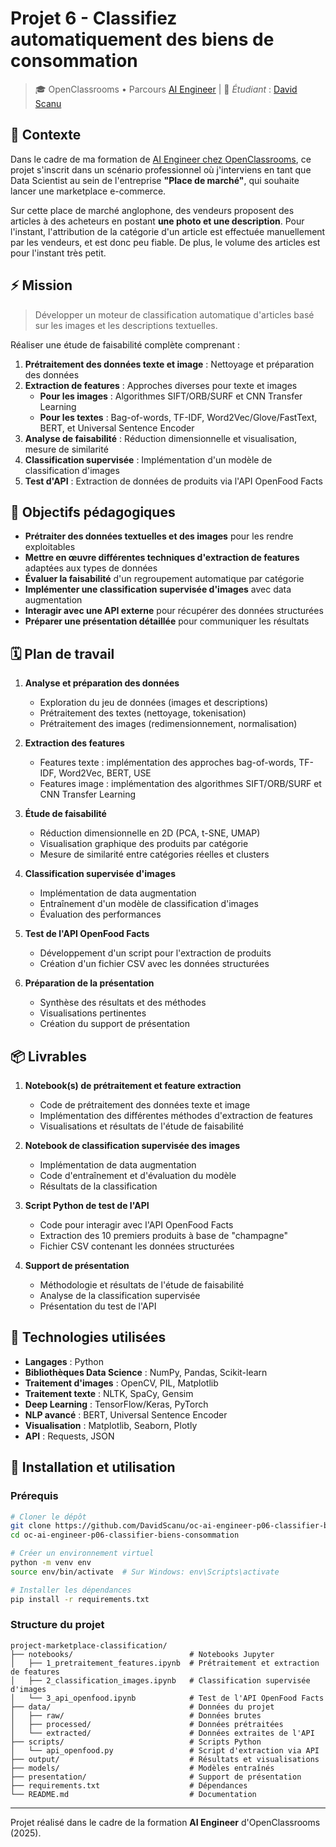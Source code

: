 # Projet 6 - Classifiez automatiquement des biens de consommation

> 🎓 OpenClassrooms • Parcours [AI Engineer](https://openclassrooms.com/fr/paths/795-ai-engineer) | 👋 *Étudiant* : [David Scanu](https://www.linkedin.com/in/davidscanu14/)

## 📝 Contexte

Dans le cadre de ma formation de [AI Engineer chez OpenClassrooms](https://openclassrooms.com/fr/paths/795-ai-engineer), ce projet s'inscrit dans un scénario professionnel où j'interviens en tant que Data Scientist au sein de l'entreprise **"Place de marché"**, qui souhaite lancer une marketplace e-commerce.

Sur cette place de marché anglophone, des vendeurs proposent des articles à des acheteurs en postant **une photo et une description**. Pour l'instant, l'attribution de la catégorie d'un article est effectuée manuellement par les vendeurs, et est donc peu fiable. De plus, le volume des articles est pour l'instant très petit.

## ⚡ Mission

> Développer un moteur de classification automatique d'articles basé sur les images et les descriptions textuelles.

Réaliser une étude de faisabilité complète comprenant :

1. **Prétraitement des données texte et image** : Nettoyage et préparation des données
2. **Extraction de features** : Approches diverses pour texte et images
   - **Pour les images** : Algorithmes SIFT/ORB/SURF et CNN Transfer Learning
   - **Pour les textes** : Bag-of-words, TF-IDF, Word2Vec/Glove/FastText, BERT, et Universal Sentence Encoder
3. **Analyse de faisabilité** : Réduction dimensionnelle et visualisation, mesure de similarité
4. **Classification supervisée** : Implémentation d'un modèle de classification d'images
5. **Test d'API** : Extraction de données de produits via l'API OpenFood Facts

## 🎯 Objectifs pédagogiques

- **Prétraiter des données textuelles et des images** pour les rendre exploitables
- **Mettre en œuvre différentes techniques d'extraction de features** adaptées aux types de données
- **Évaluer la faisabilité** d'un regroupement automatique par catégorie
- **Implémenter une classification supervisée d'images** avec data augmentation
- **Interagir avec une API externe** pour récupérer des données structurées
- **Préparer une présentation détaillée** pour communiquer les résultats

## 🗓️ Plan de travail

1. **Analyse et préparation des données**
   - Exploration du jeu de données (images et descriptions)
   - Prétraitement des textes (nettoyage, tokenisation)
   - Prétraitement des images (redimensionnement, normalisation)

2. **Extraction des features**
   - Features texte : implémentation des approches bag-of-words, TF-IDF, Word2Vec, BERT, USE
   - Features image : implémentation des algorithmes SIFT/ORB/SURF et CNN Transfer Learning

3. **Étude de faisabilité**
   - Réduction dimensionnelle en 2D (PCA, t-SNE, UMAP)
   - Visualisation graphique des produits par catégorie
   - Mesure de similarité entre catégories réelles et clusters

4. **Classification supervisée d'images**
   - Implémentation de data augmentation
   - Entraînement d'un modèle de classification d'images
   - Évaluation des performances

5. **Test de l'API OpenFood Facts**
   - Développement d'un script pour l'extraction de produits
   - Création d'un fichier CSV avec les données structurées

6. **Préparation de la présentation**
   - Synthèse des résultats et des méthodes
   - Visualisations pertinentes
   - Création du support de présentation

## 📦 Livrables

1. **Notebook(s) de prétraitement et feature extraction**
   - Code de prétraitement des données texte et image
   - Implémentation des différentes méthodes d'extraction de features
   - Visualisations et résultats de l'étude de faisabilité

2. **Notebook de classification supervisée des images**
   - Implémentation de data augmentation
   - Code d'entraînement et d'évaluation du modèle
   - Résultats de la classification

3. **Script Python de test de l'API**
   - Code pour interagir avec l'API OpenFood Facts
   - Extraction des 10 premiers produits à base de "champagne"
   - Fichier CSV contenant les données structurées

4. **Support de présentation**
   - Méthodologie et résultats de l'étude de faisabilité
   - Analyse de la classification supervisée
   - Présentation du test de l'API

## 🔧 Technologies utilisées

- **Langages** : Python
- **Bibliothèques Data Science** : NumPy, Pandas, Scikit-learn
- **Traitement d'images** : OpenCV, PIL, Matplotlib
- **Traitement texte** : NLTK, SpaCy, Gensim
- **Deep Learning** : TensorFlow/Keras, PyTorch
- **NLP avancé** : BERT, Universal Sentence Encoder
- **Visualisation** : Matplotlib, Seaborn, Plotly
- **API** : Requests, JSON

## 🔄 Installation et utilisation

### Prérequis

```bash
# Cloner le dépôt
git clone https://github.com/DavidScanu/oc-ai-engineer-p06-classifier-biens-consommation.git
cd oc-ai-engineer-p06-classifier-biens-consommation

# Créer un environnement virtuel 
python -m venv env
source env/bin/activate  # Sur Windows: env\Scripts\activate

# Installer les dépendances
pip install -r requirements.txt
```

### Structure du projet
```
project-marketplace-classification/
├── notebooks/                          # Notebooks Jupyter
│   ├── 1_pretraitement_features.ipynb  # Prétraitement et extraction de features
│   ├── 2_classification_images.ipynb   # Classification supervisée d'images
│   └── 3_api_openfood.ipynb            # Test de l'API OpenFood Facts
├── data/                               # Données du projet
│   ├── raw/                            # Données brutes
│   ├── processed/                      # Données prétraitées
│   └── extracted/                      # Données extraites de l'API
├── scripts/                            # Scripts Python
│   └── api_openfood.py                 # Script d'extraction via API
├── output/                             # Résultats et visualisations
├── models/                             # Modèles entraînés
├── presentation/                       # Support de présentation
├── requirements.txt                    # Dépendances
└── README.md                           # Documentation
```

---

Projet réalisé dans le cadre de la formation **AI Engineer** d'OpenClassrooms (2025).
